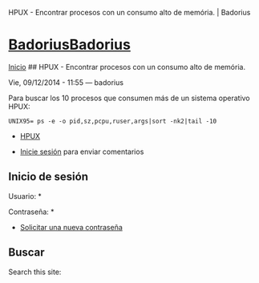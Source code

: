 





HPUX - Encontrar procesos con un consumo alto de memória. | Badorius


















# [BadoriusBadorius](/ "Badorius")

 
 

[Inicio](/) ## HPUX - Encontrar procesos con un consumo alto de memória.

 

Vie, 09/12/2014 - 11:55 — badorius

Para buscar los 10 procesos que consumen más de un sistema operativo HPUX:


 `UNIX95= ps -e -o pid,sz,pcpu,ruser,args|sort -nk2|tail -10`





* [HPUX](/?q=taxonomy/term/6)


* [Inicie sesión](/?q=user/login&destination=comment%2Freply%2F91%23comment-form) para enviar comentarios





 


## Inicio de sesión




Usuario: *



Contraseña: *



* [Solicitar una nueva contraseña](/?q=user/password "Solicita una contraseña nueva por correo electrónico.")






## Buscar





Search this site: 










 




